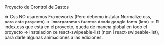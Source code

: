 Proyecto de Crontrol de Gastos 

=> Css NO usaremos Frameworks (Pero debemo instalar Normalize.css, para este proyecto)
=> Incorporamos fuentes desde google fonts (lato)
=> El index.css que esta en el proyecto, queda de manera global en todo el proyecto
=> Instalacion de react-swipeable-list (npm i react-swipeable-list), para darle algunas animaciones
   a las ediciones.
